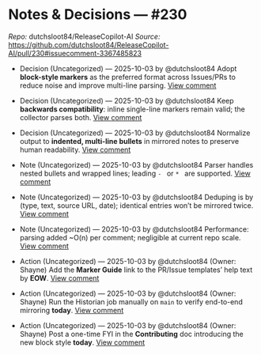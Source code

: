 # Notes & Decisions — #230

_Repo:_ dutchsloot84/ReleaseCopilot-AI
_Source:_ https://github.com/dutchsloot84/ReleaseCopilot-AI/pull/230#issuecomment-3367485823

- Decision (Uncategorized) — 2025-10-03 by @dutchsloot84
  Adopt **block-style markers** as the preferred format across Issues/PRs to reduce noise and improve multi-line parsing.
  [View comment](https://github.com/dutchsloot84/ReleaseCopilot-AI/pull/230#issuecomment-3367485823) <!-- digest:443712c4b6561bc020ea5b5344932f023ce46db72ad869122c7616e0a5201446 -->

- Decision (Uncategorized) — 2025-10-03 by @dutchsloot84
  Keep **backwards compatibility**: inline single-line markers remain valid; the collector parses both.
  [View comment](https://github.com/dutchsloot84/ReleaseCopilot-AI/pull/230#issuecomment-3367485823) <!-- digest:7c599ab08d36648aa6ac34f2b951eb8f83b8ba38845ffd0a1a8530d12a31671a -->

- Decision (Uncategorized) — 2025-10-03 by @dutchsloot84
  Normalize output to **indented, multi-line bullets** in mirrored notes to preserve human readability.
  [View comment](https://github.com/dutchsloot84/ReleaseCopilot-AI/pull/230#issuecomment-3367485823) <!-- digest:e7bd7a5d5d60eb9bc175be3dbc741d0ba611f612fd379066c1d6bdc0564867a3 -->

- Note (Uncategorized) — 2025-10-03 by @dutchsloot84
  Parser handles nested bullets and wrapped lines; leading `- ` or `* ` are supported.
  [View comment](https://github.com/dutchsloot84/ReleaseCopilot-AI/pull/230#issuecomment-3367485823) <!-- digest:76707a85f0b4d86430b26267b19b2ab85ef2596b0835acfe092b5a5d79337256 -->

- Note (Uncategorized) — 2025-10-03 by @dutchsloot84
  Deduping is by (type, text, source URL, date); identical entries won’t be mirrored twice.
  [View comment](https://github.com/dutchsloot84/ReleaseCopilot-AI/pull/230#issuecomment-3367485823) <!-- digest:cdf14cfb69ceb9af4a13bfb976fb365e57d2b990b73dfafae45092b5f3041211 -->

- Note (Uncategorized) — 2025-10-03 by @dutchsloot84
  Performance: parsing added ~O(n) per comment; negligible at current repo scale.
  [View comment](https://github.com/dutchsloot84/ReleaseCopilot-AI/pull/230#issuecomment-3367485823) <!-- digest:da9ad5ff32b2b14ef93195d5c2a0a8394c06233b7b86a7f367946f82b0ce29a0 -->

- Action (Uncategorized) — 2025-10-03 by @dutchsloot84
  (Owner: Shayne) Add the **Marker Guide** link to the PR/Issue templates’ help text by **EOW**.
  [View comment](https://github.com/dutchsloot84/ReleaseCopilot-AI/pull/230#issuecomment-3367485823) <!-- digest:6e5ae4924a7fd812f99e01bfe57991943195acd06312666f540303528ed9f3e2 -->

- Action (Uncategorized) — 2025-10-03 by @dutchsloot84
  (Owner: Shayne) Run the Historian job manually on `main` to verify end-to-end mirroring **today**.
  [View comment](https://github.com/dutchsloot84/ReleaseCopilot-AI/pull/230#issuecomment-3367485823) <!-- digest:1b1b21ba99632ee9f7daac0e757a2c90e34149c69ed3c8f3b2ce31ce04404c70 -->

- Action (Uncategorized) — 2025-10-03 by @dutchsloot84
  (Owner: Shayne) Post a one-time FYI in the **Contributing** doc introducing the new block style **today**.
  [View comment](https://github.com/dutchsloot84/ReleaseCopilot-AI/pull/230#issuecomment-3367485823) <!-- digest:8977d04852e727de9e241456a46b00c663a532b7f70c69c7f54a5fcb7a453c35 -->

